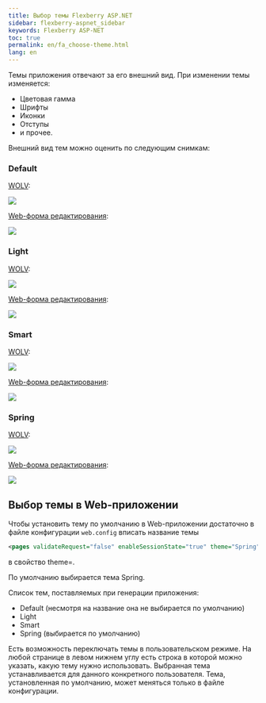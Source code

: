 ```yaml
---
title: Выбор темы Flexberry ASP.NET
sidebar: flexberry-aspnet_sidebar
keywords: Flexberry ASP-NET
toc: true
permalink: en/fa_choose-theme.html
lang: en
---
```


Темы приложения отвечают за его внешний вид. При изменении темы изменяется:

* Цветовая гамма
* Шрифты
* Иконки
* Отступы
* и прочее.

Внешний вид тем можно оценить по следующим снимкам:

### Default

[WOLV](fa_web-object-list-view.html):

![](/images/pages/products/flexberry-aspnet/themes/default.png)

[Web-форма редактирования](fa_editform.html):

![](/images/pages/products/flexberry-aspnet/themes/edit-page-default.png)

### Light

[WOLV](fa_web-object-list-view.html):

![](/images/pages/products/flexberry-aspnet/themes/light.png)

[Web-форма редактирования](fa_editform.html):

![](/images/pages/products/flexberry-aspnet/themes/edit-page-light.png)

### Smart

[WOLV](fa_web-object-list-view.html):

![](/images/pages/products/flexberry-aspnet/themes/smart.png)

[Web-форма редактирования](fa_editform.html):

![](/images/pages/products/flexberry-aspnet/themes/edit-page-smart.png)

### Spring

[WOLV](fa_web-object-list-view.html):

![](/images/pages/products/flexberry-aspnet/themes/spring.png)

[Web-форма редактирования](fa_editform.html):

![](/images/pages/products/flexberry-aspnet/themes/edit-page-spring.png)

## Выбор темы в Web-приложении

Чтобы установить тему по умолчанию в Web-приложении достаточно в файле конфигурации `web.config` вписать название темы

```xml
<pages validateRequest="false" enableSessionState="true" theme="Spring" maintainScrollPositionOnPostBack="true">
```

в свойство theme=.

По умолчанию выбирается тема Spring.

Список тем, поставляемых при генерации приложения:

* Default (несмотря на название она не выбирается по умолчанию)
* Light
* Smart
* Spring (выбирается по умолчанию)

Есть возможность переключать темы в пользовательском режиме. На любой странице в левом нижнем углу есть строка в которой можно указать, какую тему нужно
использовать. Выбранная тема устанавливается для данного конкретного пользователя. Тема, установленная по умолчанию, может меняться только в файле конфигурации. 
